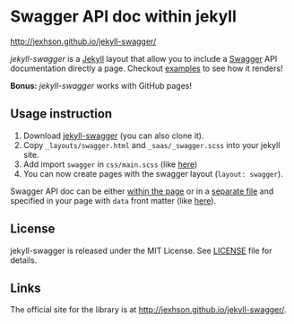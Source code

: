 # Swagger API doc within jekyll

http://jexhson.github.io/jekyll-swagger/

_jekyll-swagger_ is a [Jekyll](http://jekyllrb.com/) layout that allow you to
include a [Swagger](http://swagger.io/) API documentation directly a page.
Checkout [examples](http://jexhson.github.io/jekyll-swagger/) to see how it renders!

**Bonus:** _jekyll-swagger_ works with GitHub pages!


## Usage instruction

 1. Download
 [jekyll-swagger](https://github.com/jexhson/jekyll-swagger/zipball/master)
 (you can also clone it).
 2. Copy `_layouts/swagger.html` and `_saas/_swagger.scss` into your jekyll site.
 3. Add import `swagger` in `css/main.scss` (like [here](https://github.com/jexhson/jekyll-swagger/blob/gh-pages/css/main.scss#L51))
 4. You can now create pages with the swagger layout (`layout: swagger`).

Swagger API doc can be either [within the page](https://raw.githubusercontent.com/jexhson/jekyll-swagger/gh-pages/example-1.md)
or in a [separate file](https://raw.githubusercontent.com/jexhson/jekyll-swagger/gh-pages/_data/fruits.yml)
and specified in your page with `data` front matter (like [here](https://raw.githubusercontent.com/jexhson/jekyll-swagger/gh-pages/example-2.md#L4)).

## License

jekyll-swagger is released under the MIT License. See [LICENSE][1] file for
details.

## Links

The official site for the library is at <http://jexhson.github.io/jekyll-swagger/>.


[1]: https://github.com/jexhson/jekyll-swagger/blob/master/LICENSE
